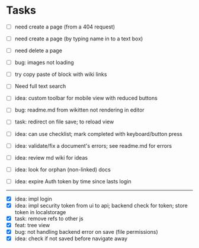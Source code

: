 
# Tasks

- [ ] need create a page (from a 404 request)
- [ ] need create a page (by typing name in to a text box)
- [ ] need delete a page
- [ ] bug: images not loading
- [ ] try copy paste of block with wiki links
- [ ] Need full text search
- [ ] idea: custom toolbar for mobile view with reduced buttons
- [ ] bug:  readme.md from wikitten not rendering in editor
- [ ] task: redirect on file save; to reload view
- [ ] idea: can use checklist; mark completed with keyboard/button press
- [ ] idea: validate/fix a document's errors; see readme.md for errors
- [ ] idea: review md wiki for ideas

- [ ] idea: look for orphan (non-linked) docs
- [ ] idea: expire Auth token by time since lasts login

----

- [x] idea: impl login
- [x] idea: impl security token from ui to api; backend check for token; store token in localstorage
- [x] task: remove refs to other js
- [x] feat: tree view
- [x] bug: not handling backend error on save (file permissions)
- [x] idea: check if not saved before navigate away
